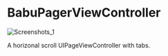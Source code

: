 # BabuPagerViewController

![Screenshots_1](https://github.com/babukuma/BabuPagerViewController/blob/master/screenshots_1.gif)

A horizonal scroll UIPageViewController with tabs.
